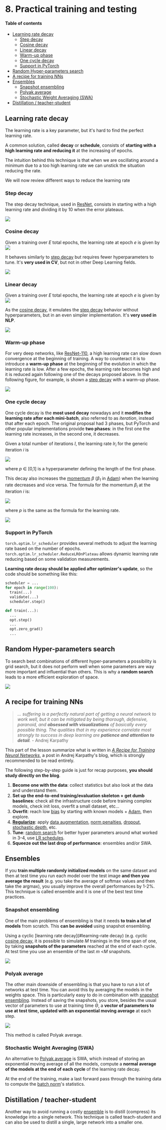 # 8. Practical training and testing

#### Table of contents

- [Learning rate decay](#learning-rate-decay)
  * [Step decay](#step-decay)
  * [Cosine decay](#cosine-decay)
  * [Linear decay](#linear-decay)
  * [Warm-up phase](#warm-up-phase)
  * [One cycle decay](#one-cycle-decay)
  * [Support in PyTorch](#support-in-pytorch)
- [Random Hyper-parameters search](#random-hyper-parameters-search)
- [A recipe for training NNs](#a-recipe-for-training-nns)
- [Ensembles](#ensembles)
  * [Snapshot ensembling](#snapshot-ensembling)
  * [Polyak average](#polyak-average)
  * [Stochastic Weight Averaging (SWA)](#stochastic-weight-averaging-sw-)
- [Distillation / teacher-student](#distillation--teacher-student)


## Learning rate decay

The learning rate is a key parameter, but it's hard to find the perfect learning rate.

A common solution, called **decay** or **schedule**, consists of **starting with a high learning rate and reducing it** at the increasing of epochs.

The intuition behind this technique is that when we are oscillating around a minimum due to a too high learning rate we can unstick the situation reducing the rate.

We will now review different ways to reduce the learning rate

### Step decay

The step decay technique, used in [ResNet](6.md#residual-networks-resnet), consists in starting with a high learning rate and dividing it by 10 when the error plateaus.

![](assets/markdown-img-paste-20211108165536429.png)

### Cosine decay

Given a training over _E_ total epochs, the learning rate at epoch _e_ is given by ![](assets/markdown-img-paste-20211108124408830.png)

It behaves similarly to [step decay](#step-decay) but requires fewer hyperparameters to tune. It's **very used in CV**, but not in other Deep Learning fields.

![](assets/markdown-img-paste-20211108165634356.png)

### Linear decay

Given a training over _E_ total epochs, the learning rate at epoch _e_ is given by ![](assets/markdown-img-paste-20211108165850562.png)

As the [cosine decay](#cosine-decay), it emulates the [step decay](#step-decay) behavior without hyperparameters, but in an even simpler implementation. It's **very used in NLP**.

![](assets/markdown-img-paste-20211108170101139.png)

### Warm-up phase

For very deep networks, like [ResNet-110](6.md#residual-networks--resnet-), a high learning rate can slow down convergence at the beginning of training. A way to counteract it is to introduce a **warm-up phase** at the beginning of the evolution in which the learning rate is low. After a few epochs, the learning rate becomes high and it is reduced again following one of the decays proposed above. In the following figure, for example, is shown a [step decay](#step-decay) with a warm-up phase.

![](assets/markdown-img-paste-20211108170828148.png)

### One cycle decay

One cycle decay is the **most used decay** nowadays and it **modifies the learning rate after each mini-batch**, also referred to as _iteration_, instead that after each epoch. The original proposal had 3 phases, but PyTorch and other popular implementations provide **two phases**: in the first one the learning rate increases, in the second one, it decreases.

Given a total number of iterations _I_, the learning rate _lr<sub>i</sub>_ for the generic iteration _i_ is

![](assets/markdown-img-paste-20211108171256404.png)

where _p_ &in; [0,1] is a hyperparameter defining the length of the first phase.

This decay also increases the [momentum](3.md#critical-points-and-momentum) _&beta;_ (_&beta;<sub>1</sub>_ in [Adam](3.md#adam)) when the learning rate decreases and vice versa. The formula for the momentum _&beta;<sub>i</sub>_ at the iteration _i_ is:

![](assets/markdown-img-paste-20211108174150772.png)

where _p_ is the same as the formula for the learning rate.

![](assets/markdown-img-paste-20211108174933551.png)

### Support in PyTorch

`torch.optim.lr_scheduler` provides several methods to adjust the learning rate based on the number of epochs.  
`torch.optim.lr_scheduler.ReduceLROnPlateau` allows dynamic learning rate reducing based on some validation measurements.

**Learning rate decay should be applied after optimizer's update**, so the code should be something like this:

```python
scheduler = ...
for epoch in range(100):
  train(...)
  validate(...)
  scheduler.step()
```
```python
def train(...):
  ...
  opt.step()
  ...
  opt.zero_grad()
  ...
```

## Random Hyper-parameters search

To search best combinations of different hyper-parameters a possibility is grid search, but it does not perform well when some parameters are way more important and influential than others. This is why a **random search** leads to a more efficient exploration of space.

![](assets/markdown-img-paste-20211108175650559.png)

## A recipe for training NNs

> _… suffering is a perfectly natural part of getting a neural network to work well, but it can be mitigated by
being thorough, defensive, paranoid, and **obsessed with visualizations** of basically every possible thing.
The qualities that in my experience correlate most strongly to success in deep learning are **patience and
attention to detail**._ - Andrej Karpathy

This part of the lesson summarize what is written in [_A Recipe for Training Neural Networks_](https://karpathy.github.io/2019/04/25/recipe/), a post in Andrej Karpathy's blog, which is strongly recommended to be read entirely.

The following step-by-step guide is just for recap purposes, **you should study directly on the blog**.

 1. **Become one with the data**: collect statistics but also look at the data and understand them.
 2. **Set up the end-to-end training/evaluation skeleton + get dumb baselines**: check all the infrastructure code before training complex models, check init loss, overfit a small dataset, etc...
 3. **Overfit**: reach low [bias](7.md#bias-and-variance) by starting with known models + [Adam](3.md#adam), then explore.
 4. [**Regularize**](7.md): apply [data augmentation](7.md#data-augmentation), [norm penalties](7.md#parameter-norm-penalties), [dropout](7.md#dropout), [stochastic depth](7.md#stochastic-depth), etc.
 5. **Tune**: [random search](#random-hyper-parameters-search) for better hyper parameters around what worked in 3-4, use [LR schedules](#learning-rate-decay).
 6. **Squeeze out the last drop of performance**: ensembles and/or SWA.

## Ensembles

If you **train multiple randomly initialized models** on the same dataset and then at test time you run each model over the test image **and then you average the result** (e.g. you take the average of softmax values and then take the argmax), you usually improve the overall performances by 1-2%. This technique is called ensemble and it is one of the best test time practices.

### Snapshot ensembling

One of the main problems of ensembling is that it needs **to train a lot of models** from scratch. This **can be avoided** using snapshot ensembling.

Using a cyclic [learning rate decay](#learning-rate decay) (e.g. cyclic [cosine decay](#cosine-decay), it is possible to simulate _M_ trainings in the time span of one, by taking **snapshots of the parameters** reached at the end of each cycle. At test time you use an ensemble of the last _m_ <_M_ snapshots.

![](assets/markdown-img-paste-20220124160421889.png)

### Polyak average

The other main downside of ensembling is that you have to run a lot of networks at test time. You can avoid this by averaging the models in the weights space. This is particularly easy to do in combination with [snapshot ensembling](#snapshot-ensembling). Instead of saving the snapshots, you store, besides the usual vector of parameters to use at training time _&Theta;_, a **vector of parameters to use at test time, updated with an exponential moving average** at each step.

![](assets/markdown-img-paste-20220124161254577.png)

This method is called Polyak average.

### Stochastic Weight Averaging (SWA)

An alternative to [Polyak average](#polyak-average) is SWA, which instead of storing an exponential moving average of all the models, compute a **normal average of the models at the end of each cycle** of the learning rate decay.

At the end of the training, make a last forward pass through the training data to compute the [batch norm](5.md#batch-normalization)'s statistics.

## Distillation / teacher-student

Another way to avoid running a costly [ensemble](#ensembles) is to distill (compress) its knowledge into a single network. This technique is called teach-student and can also be used to distill a single, large network into a smaller one.
